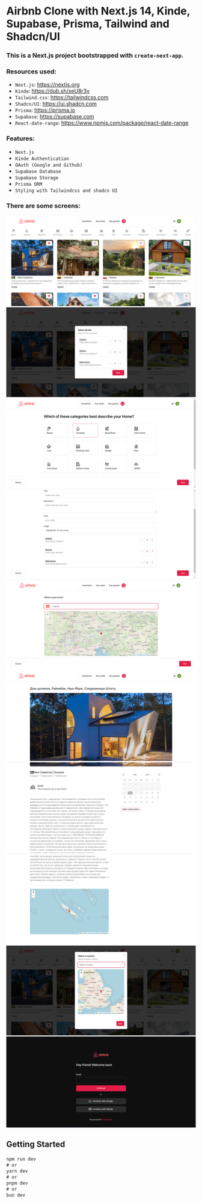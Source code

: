 # Airbnb Clone with Next.js 14, Kinde, Supabase, Prisma, Tailwind and Shadcn/UI

### This is a Next.js project bootstrapped with `create-next-app`.

### Resources used:

- `Next.js`: https://nextjs.org
- `Kinde`: https://dub.sh/xeU8r3v
- `Tailwind.css`: https://tailwindcss.com
- `Shadcn/UI`: https://ui.shadcn.com
- `Prisma`: https://prisma.io
- `Supabase`: https://supabase.com
- `React-date-range`: https://www.npmjs.com/package/react-date-range

### Features:
 - `Next.js`
 - `Kinde Authentication`
 - `OAuth (Google and Github)`
 - `Supabase Database`
 - `Supabase Storage`
 - `Prisma ORM`
 - `Styling with Tailwindcss and shadcn UI`

### There are some screens:
![alt text](./github/1.png)
![alt text](./github/2.jpg)
![alt text](./github/3.jpg)
![alt text](./github/4.jpg)
![alt text](./github/5.jpg)
![alt text](./github/6.jpg)
![alt text](./github/7.jpg)
![alt text](./github/8.jpg)
![alt text](./github/9.jpg)
![alt text](./github/10.jpg)

## Getting Started
```
npm run dev
# or
yarn dev
# or
pnpm dev
# or
bun dev
```